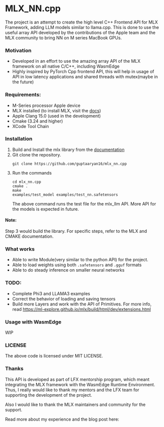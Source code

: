 # MLX_NN.cpp

The project is an attempt to create the high level C++ Frontend API for MLX Framework, adding LLM models similar to llama.cpp. This is done to use the useful array API developed by the contributions of the Apple team and the MLX community to bring NN on M series MacBook GPUs.   

### Motivation 
- Developed in an effort to use the amazing array API of the MLX framework on all native C/C++,
  including WasmEdge 
- Highly inspired by PyTorch Cpp frontend API, this will help in usage of API in low latency applications and shared threads with mutex(maybe in the future)

### Requirements:
- M-Series processor Apple device
- MLX installed (to install MLX, visit the [docs](https://ml-explore.github.io/mlx/build/html/install.html))
- Apple Clang 15.0 (used in the development) 
- Cmake (3.24 and higher)
- XCode Tool Chain

### Installation 
1. Build and Install the mlx library from the [documentation](https://ml-explore.github.io/mlx/build/html/install.html)
2. Git clone the repository.
   ```
   git clone https://github.com/guptaaryan16/mlx_nn.cpp
   ```
3. Run the commands 
   ```
   cd mlx_nn.cpp
   cmake .  
   make 
   examples/test_model examples/test_nn.safetensors
   ```
   The above command runs the test file for the mlx_llm API. More API for the models is expected in future.

#### Note: 
Step 3 would build the library. For specific steps, refer to the MLX and CMAKE documentation.

### What works 
- Able to write Module(very similar to the python API) for the project.  
- Able to load weights using both `.safetensors` and `.gguf` formats
- Able to do steady inference on smaller neural networks

### TODO:
- Complete Phi3 and LLAMA3 examples
- Correct the behavior of loading and saving tensors 
- Build more Layers and work with the API of Primitives. For more info, read https://ml-explore.github.io/mlx/build/html/dev/extensions.html

### Usage with WasmEdge 
WIP

### LICENSE 
The above code is licensed under MIT LICENSE. 

### Thanks
This API is developed as part of LFX mentorship program, which meant integrating the MLX framework with the WasmEdge Runtime Environment. Thus, I really would like to thank my mentors and the LFX team for supporting the development of the project.

Also I would like to thank the MLX maintainers and community for the support.

Read more about my experience and the blog post here:
